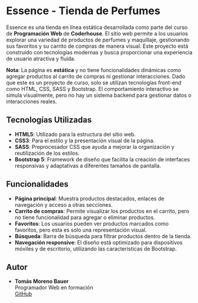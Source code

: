 # Essence - Tienda de Perfumes

Essence es una tienda en línea estática desarrollada como parte del curso de **Programación Web** de **Coderhouse**. El sitio web permite a los usuarios explorar una variedad de productos de perfumes y maquillaje, gestionando sus favoritos y su carrito de compras de manera visual. Este proyecto está construido con tecnologías modernas y busca proporcionar una experiencia de usuario atractiva y fluida.

**Nota**: La página es **estática** y no tiene funcionalidades dinámicas como agregar productos al carrito de compras ni gestionar interacciones. Dado que este es un proyecto de curso, solo se utilizan tecnologías front-end como HTML, CSS, SASS y Bootstrap. El comportamiento interactivo se simula visualmente, pero no hay un sistema backend para gestionar datos o interacciones reales.

## Tecnologías Utilizadas

- **HTML5**: Utilizado para la estructura del sitio web.
- **CSS3**: Para el estilo y la presentación visual de la página.
- **SASS**: Preprocesador CSS que ayuda a mejorar la organización y reutilización de los estilos.
- **Bootstrap 5**: Framework de diseño que facilita la creación de interfaces responsivas y adaptativas a diferentes tamaños de pantalla.

## Funcionalidades

- **Página principal**: Muestra productos destacados, enlaces de navegación y acceso a otras secciones.
- **Carrito de compras**: Permite visualizar los productos en el carrito, pero no tiene funcionalidad para agregar o eliminar productos.
- **Favoritos**: Los usuarios pueden ver productos marcados como favoritos, pero esta es solo una representación visual.
- **Búsqueda**: Barra de búsqueda para filtrar productos dentro de la tienda.
- **Navegación responsive**: El diseño está optimizado para dispositivos móviles y de escritorio, utilizando las características de Bootstrap.

## Autor

- **Tomás Moreno Bauer**  
  Programador Web en formación  
  [GitHub](https://github.com/TomasMorenoo)

